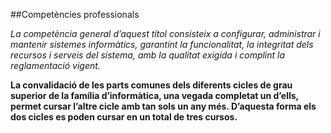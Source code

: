 ##Competències professionals

*La competència general d’aquest títol consisteix a configurar, administrar i mantenir sistemes informàtics, garantint la funcionalitat, la integritat dels recursos i serveis del sistema, amb la qualitat exigida i complint la reglamentació vigent.*

**La convalidació de les parts comunes dels diferents cicles de grau superior de la família d’informàtica, una vegada completat un d’ells, permet cursar l’altre cicle amb tan sols un any més. D’aquesta forma els dos cicles es poden cursar en un total de tres cursos.**
